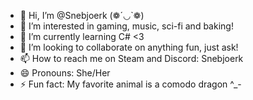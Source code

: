 - 👋 Hi, I’m @Snebjoerk (❁´◡`❁)
- 👀 I’m interested in gaming, music, sci-fi and baking!
- 🌱 I’m currently learning C# <3
- 💞️ I’m looking to collaborate on anything fun, just ask!
- 📫 How to reach me on Steam and Discord: Snebjoerk
- 😄 Pronouns: She/Her
- ⚡ Fun fact: My favorite animal is a comodo dragon ^_-

<!---
Snebjoerk/Snebjoerk is a ✨ special ✨ repository because its `README.md` (this file) appears on your GitHub profile.
You can click the Preview link to take a look at your changes.
--->
